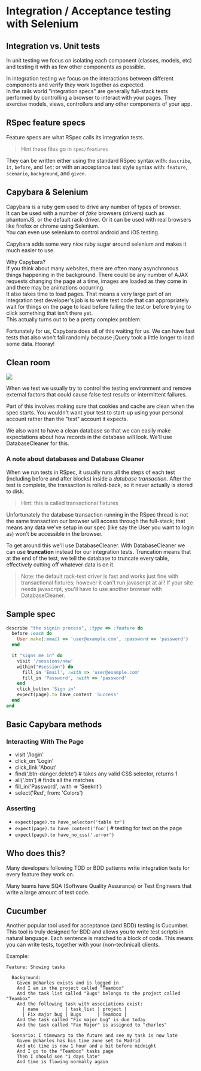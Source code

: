 # Integration / Acceptance testing with Selenium

## Integration vs. Unit tests

In unit testing we focus on isolating each component (classes, models, etc) and testing it with as few other components as possible.  

In integration testing we focus on the interactions between different components and verify they work together as expected.  
In the rails world "integration specs" are generally full-stack tests performed by controlling a browser to interact with your pages.
They exercise models, views, controllers and any other components of your app.  

## RSpec feature specs

Feature specs are what RSpec calls its integration tests.

> Hint these files go in `spec/features`

They can be written either using the standard RSpec syntax with: `describe`, `it`, `before`, and `let`;
or with an acceptance test style syntax with: `feature`, `scenario`, `background`, and `given`.

## Capybara & Selenium

Capybara is a ruby gem used to drive any number of types of browser.  
It can be used with a number of _fake_ browsers (drivers) such as phantomJS, or the default rack-driver.
Or it can be used with real browsers like firefox or chrome using Selenium.  
You can even use selenium to control android and iOS testing.  

Capybara adds some very nice ruby sugar around selenium and makes it much easier to use.

<describe><summary>Why Capybara?</summary>
If you think about many websites, there are often many asynchronous things happening in the background.  There could be any number of AJAX requests changing the page at a time, images are loaded as they come in and there may be animations occurring.  
It also takes time to load pages.  That means a very large part of an integration test developer's job is to write test code
that can appropriately wait for things on the page to load before failing the test or before trying to click something that isn't there yet.  
This actually turns out to be a pretty complex problem.  

Fortunately for us, Capybara does all of this waiting for us.  We can have fast tests that also won't fail randomly because jQuery took a little longer to load some data.  Hooray!
</describe>

## Clean room

![](http://www.cleanroombuilders.com/resources/Graphic4.jpg)

When we test we usually try to control the testing environment and remove external factors that could cause false test results or intermittent failures.  

Part of this involves making sure that cookies and cache are clean when the spec starts.  You wouldn't want your test to start-up using your personal account rather than the "test" account it expects.  

We also want to have a clean database so that we can easily make expectations about how records in the database will look.  We'll use DatabaseCleaner for this.


### A note about databases and Database Cleaner

When we run tests in RSpec, it usually runs all the steps of each test (including before and after blocks) inside a _database transaction_.
After the test is complete, the transaction is rolled-back, so it never actually is stored to disk.

> Hint: this is called transactional fixtures

Unfortunately the database transaction running in the RSpec thread is not the same transaction our browser will access through the full-stack; that means any data we've setup in our spec (like say the User you want to login as) won't be accessible in the browser.

To get around this we'll use DatabaseCleaner.  With DatabaseCleaner we can use **truncation** instead for our integration tests.  Truncation means that at the end of the test, we tell the database to truncate every table, effectively cutting off whatever data is on it.

> Note: the default rack-test driver is fast and works just fine with transactional fixtures; however it can't run javascript at all!  If your site needs javascript, you'll have to use another browser with DatabaseCleaner.

## Sample spec

```ruby
describe "the signin process", :type => :feature do
  before :each do
    User.make(:email => 'user@example.com', :password => 'password')
  end

  it "signs me in" do
    visit '/sessions/new'
    within("#session") do
      fill_in 'Email', :with => 'user@example.com'
      fill_in 'Password', :with => 'password'
    end
    click_button 'Sign in'
    expect(page).to have_content 'Success'
  end
end
```

## Basic Capybara methods

### Interacting With The Page

* visit '/login'
* click_on 'Login'
* click_link 'About'
* find('.btn-danger.delete') # takes any valid CSS selector, returns 1
* all('.btn') # finds all the matches
* fill_in('Password', :with => 'Seekrit')
* select('Red', from: 'Colors')


### Asserting

* `expect(page).to have_selector('table tr')`
* `expect(page).to have_content('foo')` # testing for text on the page
* `expect(page).to have_no_css('.error')`

## Who does this?

Many developers following TDD or BDD patterns write integration tests for every feature they work on.

Many teams have SQA (Software Quality Assurance) or Test Engineers that write a large amount of test code.

## Cucumber

Another popular tool used for acceptance (and BDD) testing is Cucumber.  This tool is truly designed for BDD and allows you to write test scripts in natural language.  Each sentence is matched to a block of code.  This means you can write tests, together with your (non-technical) clients.

Example:

```gherkin
Feature: Showing tasks

  Background:
    Given @charles exists and is logged in
    And I am in the project called "Teambox"
    And the task list called "Bugs" belongs to the project called "Teambox"
    And the following task with associations exist:
      | name          | task_list | project |
      | Fix major bug | Bugs      | Teambox |
    And the task called "Fix major bug" is due today
    And the task called "Fax Major" is assigned to "charles"

  Scenario: I timewarp to the future and see my task is now late
    Given @charles has his time zone set to Madrid
    And utc time is now 1 hour and a bit before midnight
    And I go to the "Teambox" tasks page
    Then I should see "1 days late"
    And time is flowing normally again
```
